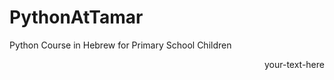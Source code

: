 # PythonAtTamar
Python Course in Hebrew for Primary School Children
<div style="text-align: right"> your-text-here </div>
